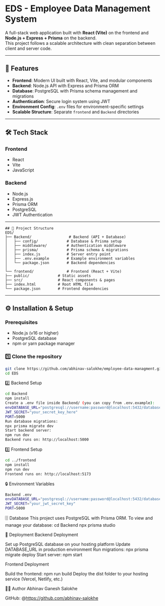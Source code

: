 # EDS - Employee Data Management System

A full-stack web application built with **React (Vite)** on the frontend and **Node.js + Express + Prisma** on the backend.  
This project follows a scalable architecture with clean separation between client and server code.

---

## 🚀 Features

- **Frontend**: Modern UI built with React, Vite, and modular components
- **Backend**: Node.js API with Express and Prisma ORM
- **Database**: PostgreSQL with Prisma schema management and migrations
- **Authentication**: Secure login system using JWT
- **Environment Config**: `.env` files for environment-specific settings
- **Scalable Structure**: Separate `frontend` and `Backend` directories

---

## 🛠️ Tech Stack

### Frontend
- React
- Vite
- JavaScript

### Backend
- Node.js
- Express.js
- Prisma ORM
- PostgreSQL
- JWT Authentication

---
```
## 📂 Project Structure
EDS/
├── Backend/                 # Backend (API + Database)
│   ├── config/             # Database & Prisma setup
│   ├── middleware/         # Authentication middleware
│   ├── prisma/             # Prisma schema & migrations
│   ├── index.js            # Server entry point
│   ├── .env.example        # Example environment variables
│   └── package.json        # Backend dependencies
│
└── frontend/               # Frontend (React + Vite)
├── public/             # Static assets
├── src/                # React components & pages
├── index.html          # Root HTML file
└── package.json        # Frontend dependencies
```
---

## ⚙️ Installation & Setup

### Prerequisites
- Node.js (v16 or higher)
- PostgreSQL database
- npm or yarn package manager

### 1️⃣ Clone the repository
```bash
git clone https://github.com/abhinav-salokhe/employee-data-managment.git
cd EDS
```
2️⃣ Backend Setup
```bash
cd Backend
npm install
Create a .env file inside Backend/ (you can copy from .env.example):
envDATABASE_URL="postgresql://username:password@localhost:5432/database_name"
JWT_SECRET="your_secret_key_here"
PORT=5000
Run database migrations:
npx prisma migrate dev
Start backend server:
npm run dev
Backend runs on: http://localhost:5000
```
3️⃣ Frontend Setup
```bash
cd ../frontend
npm install
npm run dev
Frontend runs on: http://localhost:5173
```

🔒 Environment Variables
```bash
Backend .env
envDATABASE_URL="postgresql://username:password@localhost:5432/database_name"
JWT_SECRET="your_jwt_secret_key"
PORT=5000
```
🗄️ Database
This project uses PostgreSQL with Prisma ORM.
To view and manage your database:
cd Backend
npx prisma studio

🚢 Deployment
Backend Deployment

Set up PostgreSQL database on your hosting platform
Update DATABASE_URL in production environment
Run migrations: npx prisma migrate deploy
Start server: npm start

Frontend Deployment

Build the frontend: npm run build
Deploy the dist folder to your hosting service (Vercel, Netlify, etc.)



👨‍💻 Author
Abhinav Ganesh Salokhe

GitHub: @https://github.com/abhinav-salokhe
